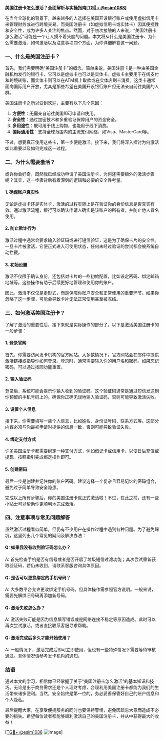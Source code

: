 **美国注册卡怎么激活？全面解析与实操指南[[TG💪+ @esim1088](https://t.me/s/esim1088)]**

在当今全球化的背景下，越来越多的人选择在美国开设银行账户或使用虚拟信用卡来管理财务或进行跨境交易。而美国注册卡（如虚拟信用卡或实体卡）因其便捷性和安全性，成为许多人关注的焦点。然而，对于初次接触的人来说，“美国注册卡怎么激活”可能是一个让人摸不着头脑的问题。本文将从什么是美国注册卡、为什么需要激活、如何激活以及注意事项四个方面，为你详细解答这一问题。

### 一、什么是美国注册卡？

首先，我们需要明确“美国注册卡”的概念。简单来说，美国注册卡是一种由美国金融机构发行的银行卡，它可以是虚拟卡也可以是实体卡。虚拟卡主要用于在线支付和跨境转账，而实体卡则可以在ATM机上取款或在实体店刷卡消费。这类卡通常面向国际用户开放，尤其是那些希望在美国开设银行账户但无法亲自前往美国的人群。

美国注册卡之所以受到欢迎，主要有以下几个原因：

1. **方便性**：无需亲自前往美国即可申请和使用。
2. **安全性**：通过加密技术和多重验证保障用户的资金安全。
3. **多用途性**：既可用于线上购物，也能用于线下消费。
4. **国际通用性**：支持全球范围内的主流支付网络，如Visa、MasterCard等。

不过，想要真正使用这些卡，第一步便是激活。接下来，我们将深入探讨为何激活如此重要以及如何完成这一过程。

### 二、为什么需要激活？

或许你会好奇，既然我已经成功申请了美国注册卡，为何还需要额外的激活步骤呢？其实，这一步骤背后有着深刻的逻辑和必要的安全性考量。

#### 1. 确保账户真实性

无论是虚拟卡还是实体卡，激活的过程实际上是在验证你的身份信息是否真实有效。通过激活流程，银行可以确认申请人确实是该账户的所有者，并防止他人冒名使用。

#### 2. 防止欺诈行为

激活过程中通常会要求输入验证码或进行短信验证，这是为了确保卡片的安全性。一旦卡片被激活，它便正式进入可使用状态，任何未经过验证的尝试都会被系统自动拦截。

#### 3. 初始设置

激活不仅限于确认身份，还包括对卡片的一些初始配置，比如设定密码、绑定邮箱地址等。这些操作有助于后续更好地管理和使用你的账户。

因此，激活不仅仅是走形式，而是保障你账户安全和正常使用的重要环节。如果你忽略了这一步骤，可能会导致卡片无法正常使用甚至被冻结。

### 三、如何激活美国注册卡？

了解了激活的重要性后，接下来就是实际操作的部分了。以下是激活美国注册卡的一般步骤：

#### 1. 登录官网

首先，你需要访问发卡机构的官方网站。大多数情况下，官方网站会在邮件中提供激活链接或指导你如何登录。登录时，通常需要输入你的用户名和密码。如果忘记密码，可以通过找回功能重置。

#### 2. 输入验证码

登录后，系统可能会提示你输入收到的验证码。这个验证码通常是通过短信发送到你预留的手机号码上的。确保你正确无误地输入验证码，否则可能导致激活失败。

#### 3. 设置个人信息

接下来，你需要填写一些个人信息，比如姓名、身份证号码、联系方式等。这部分内容必须与你最初申请时提供的信息一致，否则可能导致验证失败。

#### 4. 绑定支付方式

许多美国注册卡都需要绑定一种支付方式，例如借记卡或信用卡，以便日后充值或提现。按照指引完成绑定操作即可。

#### 5. 创建密码

最后一步是创建并记住你的账户密码。建议选择一个复杂且容易记忆的密码组合，避免过于简单导致安全隐患。

完成以上所有步骤后，你的美国注册卡就正式激活啦！不过，在此之前，还有一些小贴士可以帮助你更顺利地完成激活。

### 四、注意事项与常见问题解答

虽然激活过程看似简单，但仍有不少用户在操作过程中遇到各种问题。为了避免踩坑，这里列出几个常见的疑问及解决办法：

#### Q: 如果我没有收到验证码怎么办？
A: 首先检查手机是否有信号或者是否开启了垃圾短信过滤功能；其次尝试重新获取验证码，若仍未收到，请联系客服咨询具体原因。

#### Q: 是否可以更换绑定的手机号码？
A: 大多数平台允许更改绑定手机号码，但具体操作需参照官方说明。一般来说，需要先解绑旧号码再添加新号码。

#### Q: 激活失败怎么办？
A: 激活失败可能是因为信息填写错误或是网络连接不稳定等原因造成。此时可以再次尝试激活，或者直接联系客服寻求帮助。

#### Q: 激活完成后多久才能开始使用？
A: 一般情况下，激活完成后即可立即使用，但也有一些特殊情况下需要等待审核通过。具体情况请参考发卡机构的通知。

### 结语

通过本文的学习，相信你已经掌握了关于“美国注册卡怎么激活”的基本知识和技巧。无论是出于商务需求还是个人理财考虑，合理利用美国注册卡都能为我们的生活带来诸多便利。当然，安全始终是第一位的，务必妥善保管好自己的账户信息和个人隐私。

最后提醒大家，在享受便捷服务的同时也要保持警惕，避免因疏忽大意而造成不必要的损失。希望每位读者都能够顺利激活自己的美国注册卡，并从中获得最大的收益！

[[TG💪+ @esim1088](https://t.me/s/esim1088) ![Image](https://i.postimg.cc/4NQfJmqS/Snipaste-2025-05-13-00-14-12.png)]